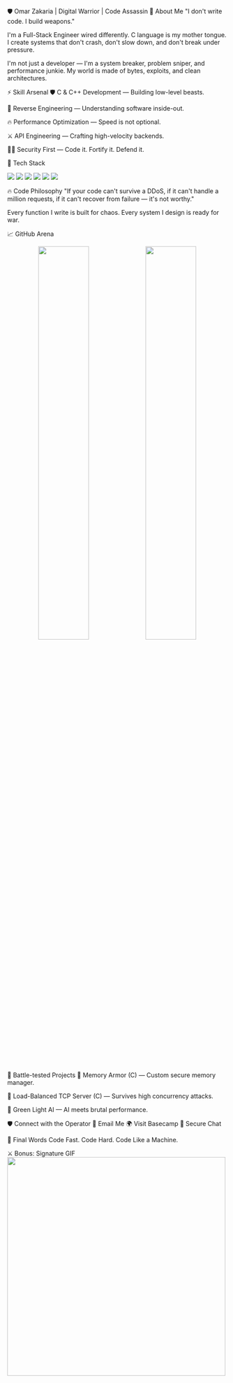 🛡️ Omar Zakaria | Digital Warrior | Code Assassin
🧠 About Me
"I don't write code.
I build weapons."

I'm a Full-Stack Engineer wired differently.
C language is my mother tongue.
I create systems that don't crash, don't slow down, and don't break under pressure.

I'm not just a developer —
I'm a system breaker, problem sniper, and performance junkie.
My world is made of bytes, exploits, and clean architectures.

⚡ Skill Arsenal
🛡 C & C++ Development — Building low-level beasts.

🧠 Reverse Engineering — Understanding software inside-out.

🔥 Performance Optimization — Speed is not optional.

⚔ API Engineering — Crafting high-velocity backends.

🕵️‍♂️ Security First — Code it. Fortify it. Defend it.

🚀 Tech Stack
<p> <img src="https://img.shields.io/badge/C-00599C?style=for-the-badge&logo=c&logoColor=white" /> <img src="https://img.shields.io/badge/Linux-000000?style=for-the-badge&logo=linux&logoColor=white" /> <img src="https://img.shields.io/badge/Git-181717?style=for-the-badge&logo=git&logoColor=white" /> <img src="https://img.shields.io/badge/Docker-0db7ed?style=for-the-badge&logo=docker&logoColor=white" /> <img src="https://img.shields.io/badge/Bash-4EAA25?style=for-the-badge&logo=gnubash&logoColor=white" /> <img src="https://img.shields.io/badge/Python-3776AB?style=for-the-badge&logo=python&logoColor=white" /> </p>
🔥 Code Philosophy
"If your code can't survive a DDoS,
if it can't handle a million requests,
if it can't recover from failure —
it's not worthy."

Every function I write is built for chaos.
Every system I design is ready for war.

📈 GitHub Arena
<p align="center"> <img src="https://github-readme-stats.vercel.app/api?username=hector61000&show_icons=true&theme=tokyonight" width="48%" /> <img src="https://github-readme-stats.vercel.app/api/top-langs/?username=hector61000&layout=compact&theme=tokyonight" width="48%" /> </p>
🧩 Battle-tested Projects
🔗 Memory Armor (C) — Custom secure memory manager.

🔗 Load-Balanced TCP Server (C) — Survives high concurrency attacks.

🔗 Green Light AI — AI meets brutal performance.

🛡 Connect with the Operator
📧 Email Me
🌍 Visit Basecamp
💬 Secure Chat

🧨 Final Words
Code Fast. Code Hard. Code Like a Machine.

⚔ Bonus: Signature GIF
<img src="https://media.giphy.com/media/hp3dmE4TAaLuY/giphy.gif" width="500">
